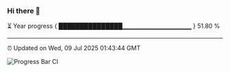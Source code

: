 ### Hi there 👋

⏳ Year progress { ███████████████▁▁▁▁▁▁▁▁▁▁▁▁▁▁▁ } 51.80 %

---

⏰ Updated on Wed, 09 Jul 2025 01:43:44 GMT

![Progress Bar CI](https://github.com/liununu/liununu/workflows/Progress%20Bar%20CI/badge.svg)
